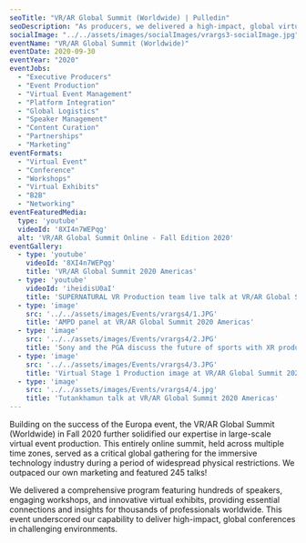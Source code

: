 ```yaml
---
seoTitle: "VR/AR Global Summit (Worldwide) | Pulledin"
seoDescription: "As producers, we delivered a high-impact, global virtual conference for the immersive technology industry, featuring hundreds of speakers and thousands of attendees."
socialImage: "../../assets/images/socialImages/vrargs3-socialImage.jpg"
eventName: "VR/AR Global Summit (Worldwide)"
eventDate: 2020-09-30
eventYear: "2020"
eventJobs:
  - "Executive Producers"
  - "Event Production"
  - "Virtual Event Management"
  - "Platform Integration"
  - "Global Logistics"
  - "Speaker Management"
  - "Content Curation"
  - "Partnerships"
  - "Marketing"
eventFormats:
  - "Virtual Event"
  - "Conference"
  - "Workshops"
  - "Virtual Exhibits"
  - "B2B"
  - "Networking"
eventFeaturedMedia:
  type: 'youtube'
  videoId: '8XI4n7WEPqg'
  alt: 'VR/AR Global Summit Online - Fall Edition 2020'
eventGallery:
  - type: 'youtube'
    videoId: '8XI4n7WEPqg'
    title: 'VR/AR Global Summit 2020 Americas'
  - type: 'youtube'
    videoId: 'iheidisU0aI'
    title: 'SUPERNATURAL VR Production team live talk at VR/AR Global Summit 2020 Americas' # <-- This title was missing
  - type: 'image'
    src: '../../assets/images/Events/vrargs4/1.JPG'
    title: 'AMPD panel at VR/AR Global Summit 2020 Americas'
  - type: 'image'
    src: '../../assets/images/Events/vrargs4/2.JPG'
    title: 'Sony and the PGA discuss the future of sports with XR production'
  - type: 'image'
    src: '../../assets/images/Events/vrargs4/3.JPG'
    title: 'Virtual Stage 1 Production image at VR/AR Global Summit 2020 Americas'
  - type: 'image'
    src: '../../assets/images/Events/vrargs4/4.jpg'
    title: 'Tutankhamun talk at VR/AR Global Summit 2020 Americas'
---
```


Building on the success of the Europa event, the VR/AR Global Summit (Worldwide) in Fall 2020 further solidified our expertise in large-scale virtual event production. This entirely online summit, held across multiple time zones, served as a critical global gathering for the immersive technology industry during a period of widespread physical restrictions. We outpaced our own marketing and featured 245 talks!

We delivered a comprehensive program featuring hundreds of speakers, engaging workshops, and innovative virtual exhibits, providing essential connections and insights for thousands of professionals worldwide. This event underscored our capability to deliver high-impact, global conferences in challenging environments.